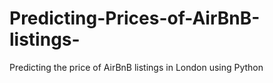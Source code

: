 # Predicting-Prices-of-AirBnB-listings-
Predicting the price of AirBnB listings in London using Python 
